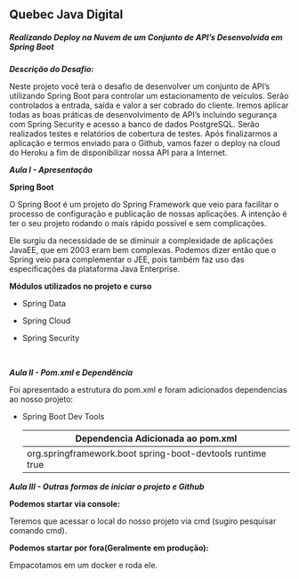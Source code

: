 ## Quebec Java Digital



##### Realizando Deploy na Nuvem de um Conjunto de API’s Desenvolvida em Spring Boot

***Descrição do Desafio:***

Neste projeto você terá o desafio de desenvolver um conjunto de API’s  utilizando Spring Boot para controlar um estacionamento de veículos.  Serão controlados a entrada, saída e valor a ser cobrado do cliente. Iremos aplicar todas as boas práticas de desenvolvimento de API’s incluindo segurança com Spring Security e acesso a banco de dados PostgreSQL. Serão realizados testes e relatórios de cobertura de testes. Após finalizarmos a aplicação e termos enviado para o Github, vamos fazer o deploy na cloud do Heroku a fim de disponibilizar nossa API para a Internet.



***Aula I - Apresentação***

**Spring Boot**

O Spring Boot é um projeto do Spring Framework que veio para facilitar o processo de configuração e publicação de nossas aplicações. A intenção é ter o seu projeto rodando o mais rápido possível e sem complicações.

Ele surgiu da necessidade de se diminuir a complexidade de aplicações JavaEE, que em 2003 eram bem complexas. Podemos dizer então que o Spring veio para complementar o JEE, pois também faz uso das especificações da plataforma Java Enterprise.



**Módulos utilizados no projeto e curso**

-  Spring Data

- Spring Cloud

- Spring Security

  ​

***Aula II - Pom.xml e Dependência***

Foi apresentado a estrutura do pom.xml e foram adicionados dependencias ao nosso projeto:

- Spring Boot Dev Tools

  | Dependencia Adicionada ao pom.xml        |
  | ---------------------------------------- |
  | <dependency>                                                                                  <groupId>org.springframework.boot</groupId>                                                             <artifactId>spring-boot-devtools</artifactId>                                                                 <scope>runtime</scope>                                                                                                  <optional>true</optional>                                                                                                                 </dependency> |



***Aula III - Outras formas de iniciar o projeto e Github***

**Podemos startar via console:**

Teremos que acessar o local do nosso projeto via cmd (sugiro pesquisar comando cmd). 



**Podemos startar por fora(Geralmente em produção):**

Empacotamos em um docker e roda ele. 

